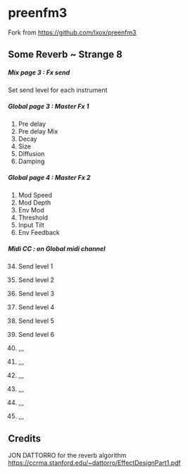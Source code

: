 # preenfm3

Fork from https://github.com/Ixox/preenfm3

## Some Reverb ~ Strange 8

##### Mix page 3 : Fx send

Set send level for each instrument

##### Global page 3 : Master Fx 1

1. Pre delay
2. Pre delay Mix
3. Decay
4. Size
5. Diffusion
6. Damping

##### Global page 4 : Master Fx 2

1. Mod Speed 
2. Mod Depth 
3. Env Mod 
4. Threshold
5. Input Tilt 
6. Env Feedback

##### Midi CC : on Global midi channel

34.    Send level 1
35.    Send level 2
36.    Send level 3
37.    Send level 4
38.    Send level 5
39.    Send level 6

40.    ,,,
41.    ,,,
42.    ,,,
43.    ,,,
44.    ,,,
45.    ,,,   


## Credits
JON DATTORRO for the reverb algorithm
https://ccrma.stanford.edu/~dattorro/EffectDesignPart1.pdf
